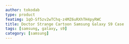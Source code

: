 ```yaml
---
author: tokodab
type: product
featimg: 1qO-Sf5zv2wTChq-z4MZ6uRXhTH4pyRWC
title: Doctor Strange Cartoon Samsung Galaxy S9 Case
tags: [samsung, galaxy, s9]
category: [samsung]
---
```

